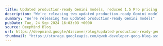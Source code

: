 ```yaml
---
title: Updated production-ready Gemini models, reduced 1.5 Pro pricing, increased rate limits, and more
description: "We’re releasing two updated production-ready Gemini models"
summary: "We’re releasing two updated production-ready Gemini models"
pubDate: Tue, 24 Sep 2024 16:03:03 +0000
source: DeepMind Blog
url: https://deepmind.google/discover/blog/updated-production-ready-gemini-models-reduced-15-pro-pricing-increased-rate-limits-and-more/
thumbnail: "https://storage.googleapis.com/gweb-developer-goog-blog-assets/images/Gemini-15-Flash-Social_1.2e16d0ba.fill-1200x600.png"
---
```


